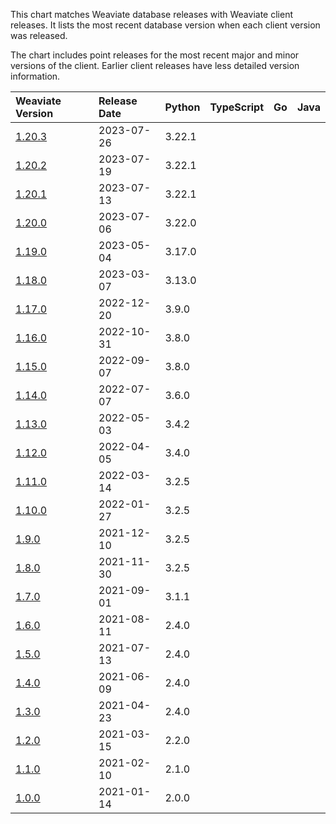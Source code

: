 This chart matches Weaviate database releases with Weaviate client releases. It
lists the most recent database version when each client version was released.

The chart includes point releases for the most recent major and minor versions
of the client. Earlier client releases have less detailed version information.


|Weaviate Version|Release Date|Python|TypeScript|Go|Java|
|:-|:-|:-|:-|:-|:-|
|[1.20.3](https://github.com/weaviate/weaviate/releases/tag/v1.20.3)|2023-07-26|3.22.1||||
|[1.20.2](https://github.com/weaviate/weaviate/releases/tag/v1.20.2)|2023-07-19|3.22.1|||
|[1.20.1](https://github.com/weaviate/weaviate/releases/tag/v1.20.1)|2023-07-13|3.22.1|||
|[1.20.0](https://github.com/weaviate/weaviate/releases/tag/v1.20.0)|2023-07-06|3.22.0|||
|[1.19.0](https://github.com/weaviate/weaviate/releases/tag/v1.19.0)|2023-05-04|3.17.0|||
|[1.18.0](https://github.com/weaviate/weaviate/releases/tag/v1.18.0)|2023-03-07|3.13.0|||
|[1.17.0](https://github.com/weaviate/weaviate/releases/tag/v1.17.0)|2022-12-20|3.9.0|||
|[1.16.0](https://github.com/weaviate/weaviate/releases/tag/v1.16.0)|2022-10-31|3.8.0|||
|[1.15.0](https://github.com/weaviate/weaviate/releases/tag/v1.15.0)|2022-09-07|3.8.0|||
|[1.14.0](https://github.com/weaviate/weaviate/releases/tag/v1.14.0)|2022-07-07|3.6.0|||
|[1.13.0](https://github.com/weaviate/weaviate/releases/tag/v1.13.0)|2022-05-03|3.4.2|||
|[1.12.0](https://github.com/weaviate/weaviate/releases/tag/v1.12.0)|2022-04-05|3.4.0|||
|[1.11.0](https://github.com/weaviate/weaviate/releases/tag/v1.11.0)|2022-03-14|3.2.5|||
|[1.10.0](https://github.com/weaviate/weaviate/releases/tag/v1.10.0)|2022-01-27|3.2.5|||
|[1.9.0](https://github.com/weaviate/weaviate/releases/tag/v1.9.0)|2021-12-10|3.2.5|||
|[1.8.0](https://github.com/weaviate/weaviate/releases/tag/v1.8.0)|2021-11-30|3.2.5|||
|[1.7.0](https://github.com/weaviate/weaviate/releases/tag/v1.7.0)|2021-09-01|3.1.1|||
|[1.6.0](https://github.com/weaviate/weaviate/releases/tag/v1.6.0)|2021-08-11|2.4.0|||
|[1.5.0](https://github.com/weaviate/weaviate/releases/tag/v1.5.0)|2021-07-13|2.4.0|||
|[1.4.0](https://github.com/weaviate/weaviate/releases/tag/v1.4.0)|2021-06-09|2.4.0|||
|[1.3.0](https://github.com/weaviate/weaviate/releases/tag/v1.3.0)|2021-04-23|2.4.0|||
|[1.2.0](https://github.com/weaviate/weaviate/releases/tag/v1.2.0)|2021-03-15|2.2.0|||
|[1.1.0](https://github.com/weaviate/weaviate/releases/tag/v1.1.0)|2021-02-10|2.1.0|||
|[1.0.0](https://github.com/weaviate/weaviate/releases/tag/v1.0.0)|2021-01-14|2.0.0|||
